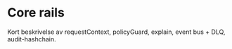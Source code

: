 # Core rails

Kort beskrivelse av requestContext, policyGuard, explain, event bus + DLQ, audit-hashchain.
